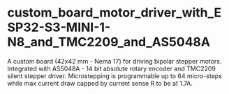 # custom_board_motor_driver_with_ESP32-S3-MINI-1-N8_and_TMC2209_and_AS5048A
A custom board (42x42 mm - Nema 17) for driving bipolar stepper motors. Integrated with AS5048A - 14 bit absolute rotary encoder and TMC2209 silent stepper driver. Microstepping is programmable up to 64 micro-steps while max current draw capped by current sense R to be at 1.7A. 

